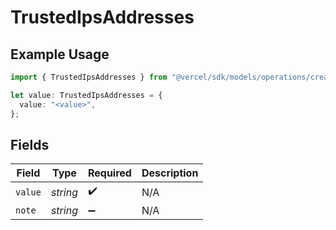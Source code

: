 # TrustedIpsAddresses

## Example Usage

```typescript
import { TrustedIpsAddresses } from "@vercel/sdk/models/operations/createproject.js";

let value: TrustedIpsAddresses = {
  value: "<value>",
};
```

## Fields

| Field              | Type               | Required           | Description        |
| ------------------ | ------------------ | ------------------ | ------------------ |
| `value`            | *string*           | :heavy_check_mark: | N/A                |
| `note`             | *string*           | :heavy_minus_sign: | N/A                |